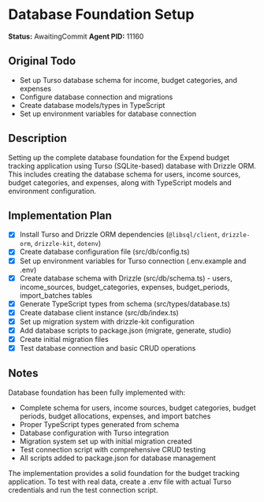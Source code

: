 # Database Foundation Setup

**Status:** AwaitingCommit
**Agent PID:** 11160

## Original Todo

- Set up Turso database schema for income, budget categories, and expenses
- Configure database connection and migrations
- Create database models/types in TypeScript
- Set up environment variables for database connection

## Description

Setting up the complete database foundation for the Expend budget tracking application using Turso (SQLite-based) database with Drizzle ORM. This includes creating the database schema for users, income sources, budget categories, and expenses, along with TypeScript models and environment configuration.

## Implementation Plan

- [x] Install Turso and Drizzle ORM dependencies (`@libsql/client`, `drizzle-orm`, `drizzle-kit`, `dotenv`)
- [x] Create database configuration file (src/db/config.ts)
- [x] Set up environment variables for Turso connection (.env.example and .env)
- [x] Create database schema with Drizzle (src/db/schema.ts) - users, income_sources, budget_categories, expenses, budget_periods, import_batches tables
- [x] Generate TypeScript types from schema (src/types/database.ts)
- [x] Create database client instance (src/db/index.ts)
- [x] Set up migration system with drizzle-kit configuration
- [x] Add database scripts to package.json (migrate, generate, studio)
- [x] Create initial migration files
- [x] Test database connection and basic CRUD operations

## Notes

Database foundation has been fully implemented with:
- Complete schema for users, income sources, budget categories, budget periods, budget allocations, expenses, and import batches
- Proper TypeScript types generated from schema
- Database configuration with Turso integration
- Migration system set up with initial migration created
- Test connection script with comprehensive CRUD testing
- All scripts added to package.json for database management

The implementation provides a solid foundation for the budget tracking application. To test with real data, create a .env file with actual Turso credentials and run the test connection script.
